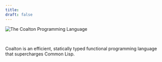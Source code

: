 ```yaml
---
title:
draft: false
---
```


![The Coalton Programming Language](/site-images/coalton-logotype-gray.svg)

&nbsp;

Coalton is an efficient, statically typed functional programming language that supercharges Common Lisp.
